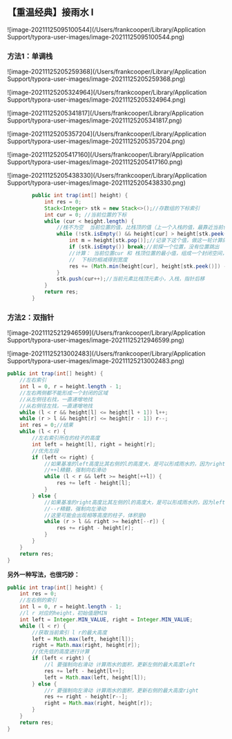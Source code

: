 ## 【重温经典】接雨水 I

![image-20211125095100544](/Users/frankcooper/Library/Application Support/typora-user-images/image-20211125095100544.png)



### 方法1：单调栈

![image-20211125205259368](/Users/frankcooper/Library/Application Support/typora-user-images/image-20211125205259368.png)

![image-20211125205324964](/Users/frankcooper/Library/Application Support/typora-user-images/image-20211125205324964.png)



![image-20211125205341817](/Users/frankcooper/Library/Application Support/typora-user-images/image-20211125205341817.png)

![image-20211125205357204](/Users/frankcooper/Library/Application Support/typora-user-images/image-20211125205357204.png)

![image-20211125205417160](/Users/frankcooper/Library/Application Support/typora-user-images/image-20211125205417160.png)

![image-20211125205438330](/Users/frankcooper/Library/Application Support/typora-user-images/image-20211125205438330.png)



```java
        public int trap(int[] height) {
            int res = 0;
            Stack<Integer> stk = new Stack<>();//存数组的下标索引
            int cur = 0; //当前位置的下标
            while (cur < height.length) {
                //栈不为空  当前位置的值，比栈顶的值（上一个入栈的值，最靠近当前位置的下标索引）要大,入栈
                while (!stk.isEmpty() && height[cur] > height[stk.peek()]) {
                    int m = height[stk.pop()];//记录下这个值，做这一轮计算的底
                    if (stk.isEmpty()) break;//前探一个位置，没有位置跳出
                    //计算： 当前位置cur 和 栈顶位置的最小值，组成一个封闭空间，和m这个底相减（木桶原理）, 组成高度
                    //  下标的相减得到宽度
                    res += (Math.min(height[cur], height[stk.peek()]) - m) * (cur - stk.peek() - 1);
                }
                stk.push(cur++);//当前元素比栈顶元素小，入栈，指针后移
            }
            return res;
        }
```





### 方法2：双指针

![image-20211125212946599](/Users/frankcooper/Library/Application Support/typora-user-images/image-20211125212946599.png)

![image-20211125213002483](/Users/frankcooper/Library/Application Support/typora-user-images/image-20211125213002483.png)

```java
public int trap(int[] height) {
    //左右索引
    int l = 0, r = height.length - 1;
    //左右两侧都不能形成一个封闭的区域
    //从左侧往右找，一直递增地找
    //从右侧往左找，一直递增地找
    while (l < r && height[l] <= height[l + 1]) l++;
    while (r > l && height[r] <= height[r - 1]) r--;
    int res = 0;//结果
    while (l < r) {
        //左右索引所在的柱子的高度
        int left = height[l], right = height[r];
        //优先左段
        if (left <= right) {
            //如果基准的left高度比其右侧的l的高度大，是可以形成雨水的，因为right比left大
            //++l精髓，强制向右滑动
            while (l < r && left >= height[++l]) {
                res += left - height[l];
            }
        } else {
            //如果基准的right高度比其左侧的l的高度大，是可以形成雨水的，因为left比right大
            //--r精髓，强制向左滑动
            //这里可能会出现相等高度的柱子，体积是0
            while (r > l && right >= height[--r]) {
                res += right - height[r];
            }
        }
    }
    return res;
}
```

**另外一种写法，也很巧妙：**

```java
public int trap(int[] height) {
    int res = 0;
    //左右侧的索引
    int l = 0, r = height.length - 1;
    //l r 对应的height，初始值是MIN
    int left = Integer.MIN_VALUE, right = Integer.MIN_VALUE;
    while (l < r) {
        //获取当前索引 l r的最大高度
        left = Math.max(left, height[l]);
        right = Math.max(right, height[r]);
        //优先低的高度进行计算
        if (left < right) {
            //l 要强制向右滑动 计算雨水的面积，更新左侧的最大高度left
            res += left - height[l++];
            left = Math.max(left, height[l]);
        } else {
            //r 要强制向左滑动 计算雨水的面积，更新右侧的最大高度right
            res += right - height[r--];
            right = Math.max(right, height[r]);
        }
    }
    return res;
}
```

